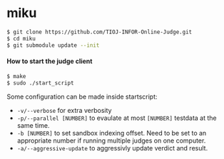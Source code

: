 miku
==

```bash
$ git clone https://github.com/TIOJ-INFOR-Online-Judge.git
$ cd miku
$ git submodule update --init
```

#### How to start the judge client
```bash
$ make
$ sudo ./start_script
```
Some configuration can be made inside startscript:
- `-v/--verbose` for extra verbosity
- `-p/--parallel [NUMBER]` to evaulate at most `[NUMBER]` testdata at the same time.
- `-b [NUMBER]` to set sandbox indexing offset. Need to be set to an appropriate number if running multiple judges on one computer.
- `-a/--aggressive-update` to aggressivly update verdict and result.
